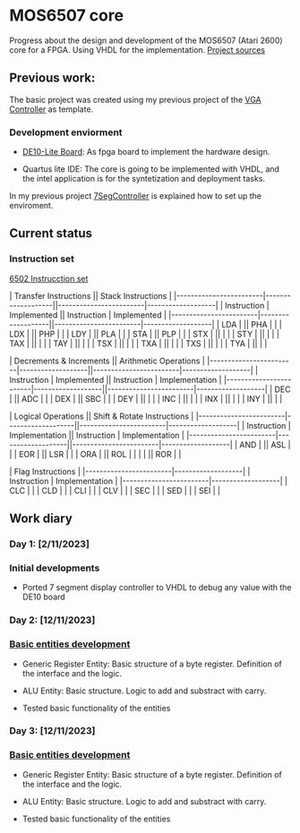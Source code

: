 # MOS6507 core
<link rel="stylesheet" type="text/css" href="/css/style.css">

Progress about the design and development of the MOS6507 (Atari 2600) core for a FPGA. Using VHDL for the implementation. [Project sources](https://github.com/DiscreteVic/MOS6507-HDL-core)

## Previous work:

The basic project was created using my previous project of the [VGA Controller](https://github.com/DiscreteVic/VGAController) as template. 

### Development enviorment

- [DE10-Lite Board](https://www.terasic.com.tw/cgi-bin/page/archive.pl?Language=English&No=1021): As fpga board to implement the hardware design.

- Quartus lite IDE: The core is going to be implemented with VHDL, and the intel application is for the syntetization and deployment tasks. 

In my previous project [7SegController](https://github.com/DiscreteVic/7SegController) is explained how to set up the enviroment.

## Current status
### Instruction set 

[6502 Instrucction set](https://www.masswerk.at/6502/6502_instruction_set.html#details)

| Transfer Instructions                     || Stack Instructions                         |
|------------------------|-------------------||------------------------|-------------------|
| Instruction            | Implemented       || Instruction            | Implemented       |
|------------------------|-------------------||------------------------|-------------------|
| LDA                    |                   || PHA                    |                   |
| LDX                    |                   || PHP                    |                   |
| LDY                    |                   || PLA                    |                   |
| STA                    |                   || PLP                    |                   |
| STX                    |                   ||                        |                   |
| STY                    |                   ||                        |                   |
| TAX                    |                   ||                        |                   |
| TAY                    |                   ||                        |                   |
| TSX                    |                   ||                        |                   |
| TXA                    |                   ||                        |                   |
| TXS                    |                   ||                        |                   |
| TYA                    |                   ||                        |                   |

| Decrements & Increments                    || Arithmetic Operations                      |
|------------------------|-------------------||------------------------|-------------------|
| Instruction            | Implemented       || Instruction            | Implementation    |
|------------------------|-------------------||------------------------|-------------------|
| DEC                    |                   || ADC                    |                   |
| DEX                    |                   || SBC                    |                   |
| DEY                    |                   ||                        |                   |
| INC                    |                   ||                        |                   |
| INX                    |                   ||                        |                   |
| INY                    |                   ||                        |                   |

| Logical Operations                         || Shift & Rotate Instructions                  |
|------------------------|-------------------||------------------------|-------------------|
| Instruction            | Implementation    || Instruction            | Implementation    |
|------------------------|-------------------||------------------------|-------------------|
| AND                    |                   || ASL                    |                   |
| EOR                    |                   || LSR                    |                   |
| ORA                    |                   || ROL                    |                   |
|                        |                   || ROR                    |                   |

| Flag Instructions                          |
|------------------------|-------------------|
| Instruction            | Implementation    |
|------------------------|-------------------|
| CLC                    |                   |
| CLD                    |                   |
| CLI                    |                   |
| CLV                    |                   |
| SEC                    |                   |
| SED                    |                   |
| SEI                    |                   |






## Work diary
### Day 1: [2/11/2023]

### Initial developments

- Ported 7 segment display controller to VHDL to debug any value with the DE10 board

### Day 2: [12/11/2023] 

### [Basic entities development](https://github.com/DiscreteVic/MOS6507-HDL-core/commit/d83a69c1b86c59c84be04b4f2dcdceae930be168)

- Generic Register Entity: Basic structure of a byte register.
Definition of the interface and the logic.

- ALU Entity: Basic structure.
Logic to add and substract with carry.

- Tested basic functionality of the entities

### Day 3: [12/11/2023] 

### [Basic entities development](https://github.com/DiscreteVic/MOS6507-HDL-core/commit/d83a69c1b86c59c84be04b4f2dcdceae930be168)

- Generic Register Entity: Basic structure of a byte register.
Definition of the interface and the logic.

- ALU Entity: Basic structure.
Logic to add and substract with carry.

- Tested basic functionality of the entities

